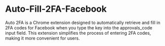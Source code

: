 # Auto-Fill-2FA-Facebook
 Auto 2FA is a Chrome extension designed to automatically retrieve and fill in 2FA codes for Facebook when you type the key into the approvals_code input field. This extension simplifies the process of entering 2FA codes, making it more convenient for users.
